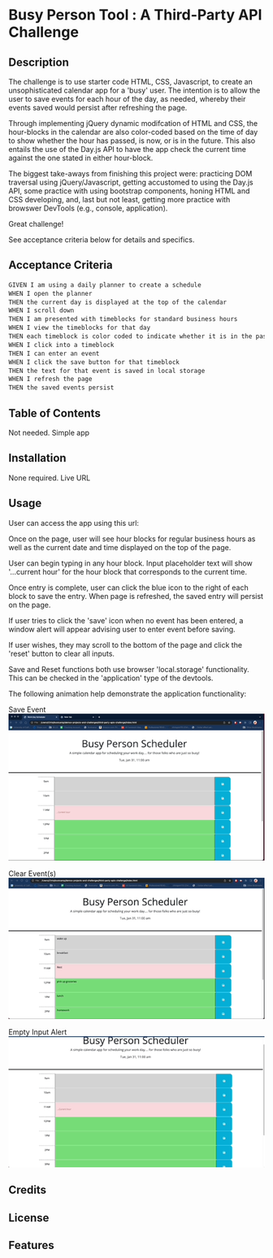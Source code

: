 # Busy Person Tool : A Third-Party API Challenge

## Description

The challenge is to use starter code HTML, CSS, Javascript, to create an unsophisticated calendar app for a 'busy' user. The intention is to allow the user to save events for each hour of the day, as needed, whereby their events saved would persist after refreshing the page.

Through implementing jQuery dynamic modifcation of HTML and CSS, the hour-blocks in the calendar are also color-coded based on the time of day to show whether the hour has passed, is now, or is in the future. This also entails the use of the Day.js API to have the app check the current time against the one stated in either hour-block.

The biggest take-aways from finishing this project were: practicing DOM traversal using jQuery/Javascript, getting accustomed to using the Day.js API, some practice with using bootstrap components, honing HTML and CSS developing, and, last but not least, getting more practice with browswer DevTools (e.g., console, application).

Great challenge!

See acceptance criteria below for details and specifics.


## Acceptance Criteria

```md
GIVEN I am using a daily planner to create a schedule
WHEN I open the planner
THEN the current day is displayed at the top of the calendar
WHEN I scroll down
THEN I am presented with timeblocks for standard business hours
WHEN I view the timeblocks for that day
THEN each timeblock is color coded to indicate whether it is in the past, present, or future
WHEN I click into a timeblock
THEN I can enter an event
WHEN I click the save button for that timeblock
THEN the text for that event is saved in local storage
WHEN I refresh the page
THEN the saved events persist
```




## Table of Contents

Not needed. Simple app

## Installation

None required. Live URL

## Usage

User can access the app using this url:



Once on the page, user will see hour blocks for regular business hours as well as the current date and time displayed on the top of the page. 

User can begin typing in any hour block. Input placeholder text will show '...current hour' for the hour block that corresponds to the current time.

Once entry is complete, user can click the blue icon to the right of each block to save the entry. When page is refreshed, the saved entry will persist on the page. 

If user tries to click the 'save' icon when no event has been entered, a window alert will appear advising user to enter event before saving.

If user wishes, they may scroll to the bottom of the page and click the 'reset' button to clear all inputs.

Save and Reset functions both use browser 'local.storage' functionality. This can be checked in the 'application' type of the devtools.

The following animation help demonstrate the application functionality:

Save Event
![](./assets/images/save_event.gif)

Clear Event(s)
![](./assets/images/events_cleared.gif)

Empty Input Alert
![](./assets/images/empty_input_alert.gif)

## Credits

## License

## Features

